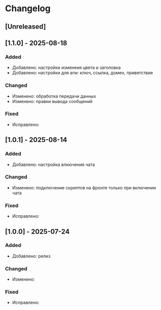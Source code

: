 # Changelog

## [Unreleased]

## [1.1.0] - 2025-08-18

### Added
- Добавлено: настройки изменеия цвета и заголовка
- Добавлено: настройки для апи: ключ, ссылка, домен, приветствие

### Changed
- Изменено: обработка передачи данных
- Изменено: правки вывода сообщений

### Fixed
- Исправлено:

## [1.0.1] - 2025-08-14

### Added
- Добавлено: настройка влкючения чата

### Changed
- Изменено: подключение скриптов на фронте только при включении чата

### Fixed
- Исправлено:

## [1.0.0] - 2025-07-24

### Added
- Добавлено: релиз

### Changed
- Изменено:

### Fixed
- Исправлено:




